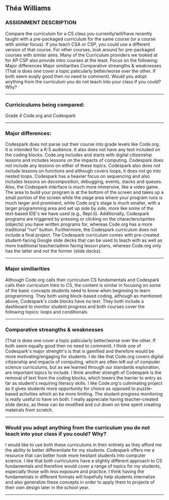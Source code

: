 ## Théa Williams

### ASSIGNMENT DESCRIPTION
Compare the curriculum for a CS class you currently/will/have recently taught with a pre-packaged curriculum for the same course (or a course with similar focus).
If you teach CSA or CSP, you could use a different version of that course.
For other courses, look around for pre-packaged courses with similar aims. Many of the Curriculum providers we looked at for AP CSP also provide intro courses at the least.
Focus on the following:
Major differences
Major similiarities
Comparative streangths & weaknesses (That is does one cover a topic paticularly better/worse over the other. If both seem euqlly good then no need to comment).
Would you adopt anything from the curriculum you do not teach into your class if you could? Why?
___________________________________________________________________________________________________________________________________________________________

### Curriciculums being compared:
Grade 4 Code.org and Codespark
___________________________________________________________________________________________________________________________________________________________

### Major differences:
Codespark does not parse out their course into grade levels like Code.org. It is intended for a K-5 audience. It also does not have any text included on the coding blocks. Code.org includes and starts with digital citizenship lessons and includes lessons on the impacts of computing. Codespark does not include any lessons on either of these topics. Codespark also does not include lessons on functions and although covers loops, it does not go into nested loops. Codespark has a heavier focus on sequencing and also includes lessons on decomposition, debugging, events, stacks and queues. Also, the Codespark interface is much more immersive, like a video game. The area to build your program is at the bottom of the screen and takes up a small portion of the screen while the stage area where your program runs is much larger and prominent, while Code.org's stage is much smaller, with a larger programming area and set up side by side, more like some of the text-based IDE's we have used (e.g., Repl.it). Additionally, Codespark programs are triggered by pressing or clicking on the characters/sprites (objects) you have written programs for, whereas Code.org has a more traditional "run" button. Furthermore, the Codespark curriculum does not include a final project. The Codespark curriculum comes with pre-created student-facing Google slide decks that can be used to teach with as well as more traditional teacher/admin facing lesson plans, whereas Code.org only has the latter and not the former (slide decks).

___________________________________________________________________________________________________________________________________________________________

### Major similiarities
Although Code.org calls their curriculum CS fundamentals and Codespark calls their curriculum Intro to CS, the content is similar in focusing on some of the basic concepts students need to know when beginning to learn programming. They both using block-based coding, although as mentioned above, Codespark's code blocks have no text. They both include a dashboard to monitor student progress and both courses cover the following topics: loops and conditionals. 

___________________________________________________________________________________________________________________________________________________________

### Comparative streangths & weaknesses
(That is does one cover a topic paticularly better/worse over the other. If both seem equally good then no need to comment).
I think one of Codespark's major strength's is that is gamified and therefore would be more motivating/engaging for students. I do like that Code.org covers digital citizenship and impacts of computing, which are often left out of computer science curriculums, but as we learned through our standards exploration, are important topics to include. I think another strength of Codespark is the removal of text from the coding blocks, which lowers the barrier to entry as far as student's requiring literacy skills. I like Code.org's culminating project as it gives students more opportunity for choice as opposed to puzzle-based activities which an be more limiting. The student progress monitoring is really useful to have on both. I really appreciate having teacher-created slide decks, as these can be modified and cut down on time spent creating mateirals from scratch.

___________________________________________________________________________________________________________________________________________________________

### Would you adopt anything from the curriculum you do not teach into your class if you could? Why?
I would like to use both these curriculums in their entirety as they afford me the ability to better differentiate for my students. Codespark offers me a resource that can better hook more hesitant students into computer science. I like that both curriculums have a slightly different approach to CS fundamentals and therefore would cover a range of topics for my students, especially those with less exposure and practice. I think having the fundamentals in different formats will hopefully help students internalize and also generalize these concepts in order to apply them to projects of their own design later in the school year.
___________________________________________________________________________________________________________________________________________________________

